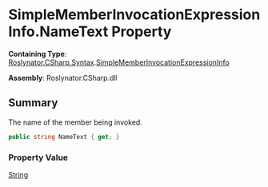# SimpleMemberInvocationExpressionInfo\.NameText Property

**Containing Type**: [Roslynator.CSharp.Syntax](../../README.md)\.[SimpleMemberInvocationExpressionInfo](../README.md)

**Assembly**: Roslynator\.CSharp\.dll

## Summary

The name of the member being invoked\.

```csharp
public string NameText { get; }
```

### Property Value

[String](https://docs.microsoft.com/en-us/dotnet/api/system.string)

